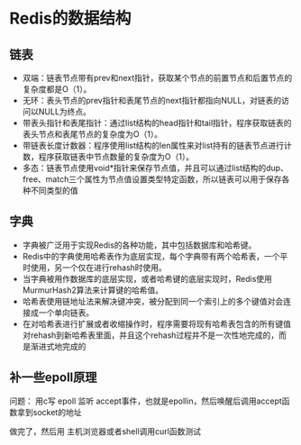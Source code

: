# Redis的数据结构

## 链表
* 双端：链表节点带有prev和next指针，获取某个节点的前置节点和后置节点的复杂度都是O（1）。 
* 无环：表头节点的prev指针和表尾节点的next指针都指向NULL，对链表的访问以NULL为终点。 
* 带表头指针和表尾指针：通过list结构的head指针和tail指针，程序获取链表的表头节点和表尾节点的复杂度为O（1）。 
* 带链表长度计数器：程序使用list结构的len属性来对list持有的链表节点进行计数，程序获取链表中节点数量的复杂度为O（1）。 
* 多态：链表节点使用void*指针来保存节点值，并且可以通过list结构的dup、free、match三个属性为节点值设置类型特定函数，所以链表可以用于保存各种不同类型的值

## 字典
* 字典被广泛用于实现Redis的各种功能，其中包括数据库和哈希键。 
* Redis中的字典使用哈希表作为底层实现，每个字典带有两个哈希表，一个平时使用，另一个仅在进行rehash时使用。
* 当字典被用作数据库的底层实现，或者哈希键的底层实现时，Redis使用MurmurHash2算法来计算键的哈希值。 
* 哈希表使用链地址法来解决键冲突，被分配到同一个索引上的多个键值对会连接成一个单向链表。 
* 在对哈希表进行扩展或者收缩操作时，程序需要将现有哈希表包含的所有键值对rehash到新哈希表里面，并且这个rehash过程并不是一次性地完成的，而是渐进式地完成的


## 补一些epoll原理
问题：
用c写 epoll 监听 accept事件，也就是epollin，然后唤醒后调用accept函数拿到socket的地址

做完了，然后用  主机浏览器或者shell调用curl函数测试